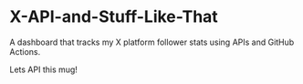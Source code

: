 # X-API-and-Stuff-Like-That
A dashboard that tracks my X platform follower stats using APIs and GitHub Actions.

Lets API this mug!